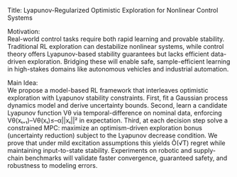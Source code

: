 Title: Lyapunov-Regularized Optimistic Exploration for Nonlinear Control Systems

Motivation:  
Real-world control tasks require both rapid learning and provable stability. Traditional RL exploration can destabilize nonlinear systems, while control theory offers Lyapunov-based stability guarantees but lacks efficient data-driven exploration. Bridging these will enable safe, sample-efficient learning in high-stakes domains like autonomous vehicles and industrial automation.

Main Idea:  
We propose a model-based RL framework that interleaves optimistic exploration with Lyapunov stability constraints. First, fit a Gaussian process dynamics model and derive uncertainty bounds. Second, learn a candidate Lyapunov function Vθ via temporal-difference on nominal data, enforcing Vθ(xₜ₊₁)–Vθ(xₜ)≤–α||xₜ||² in expectation. Third, at each decision step solve a constrained MPC: maximize an optimism-driven exploration bonus (uncertainty reduction) subject to the Lyapunov decrease condition. We prove that under mild excitation assumptions this yields Õ(√T) regret while maintaining input-to-state stability. Experiments on robotic and supply-chain benchmarks will validate faster convergence, guaranteed safety, and robustness to modeling errors.